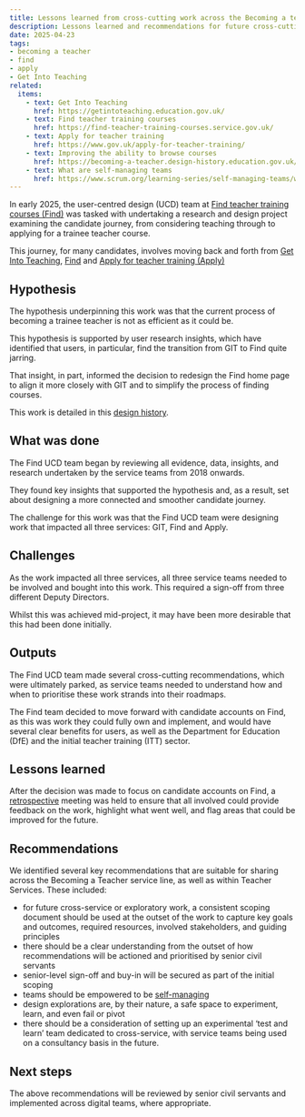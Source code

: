 ```yaml
---
title: Lessons learned from cross-cutting work across the Becoming a teacher service line
description: Lessons learned and recommendations for future cross-cutting work
date: 2025-04-23
tags:
- becoming a teacher
- find
- apply
- Get Into Teaching
related:
  items:
    - text: Get Into Teaching
      href: https://getintoteaching.education.gov.uk/
    - text: Find teacher training courses
      href: https://find-teacher-training-courses.service.gov.uk/
    - text: Apply for teacher training
      href: https://www.gov.uk/apply-for-teacher-training/
    - text: Improving the ability to browse courses
      href: https://becoming-a-teacher.design-history.education.gov.uk/find-teacher-training/improving-the-ability-to-browse-courses/
    - text: What are self-managing teams
      href: https://www.scrum.org/learning-series/self-managing-teams/what-are-self-managing-teams-
---
```


In early 2025, the user-centred design (UCD) team at [Find teacher training courses (Find)](https://find-teacher-training-courses.service.gov.uk/) was tasked with undertaking a research and design project examining the candidate journey, from considering teaching through to applying for a trainee teacher course.

This journey, for many candidates, involves moving back and forth from [Get Into Teaching](https://getintoteaching.education.gov.uk/), [Find](https://find-teacher-training-courses.service.gov.uk/) and [Apply for teacher training (Apply)](https://www.gov.uk/apply-for-teacher-training)

## Hypothesis

The hypothesis underpinning this work was that the current process of becoming a trainee teacher is not as efficient as it could be.

This hypothesis is supported by user research insights, which have identified that users, in particular, find the transition from GIT to Find quite jarring.

That insight, in part, informed the decision to redesign the Find home page to align it more closely with GIT and to simplify the process of finding courses.

This work is detailed in this [design history](/find-teacher-training/improving-the-ability-to-browse-courses/).

## What was done

The Find UCD team began by reviewing all evidence, data, insights, and research undertaken by the service teams from 2018 onwards.

They found key insights that supported the hypothesis and, as a result, set about designing a more connected and smoother candidate journey.

The challenge for this work was that the Find UCD team were designing work that impacted all three services: GIT, Find and Apply.

## Challenges

As the work impacted all three services, all three service teams needed to be involved and bought into this work. This required a sign-off from three different Deputy Directors.

Whilst this was achieved mid-project, it may have been more desirable that this had been done initially.

## Outputs

The Find UCD team made several cross-cutting recommendations, which were ultimately parked, as service teams needed to understand how and when to prioritise these work strands into their roadmaps.

The Find team decided to move forward with candidate accounts on Find, as this was work they could fully own and implement, and would have several clear benefits for users, as well as the Department for Education (DfE) and the initial teacher training (ITT) sector.

## Lessons learned

After the decision was made to focus on candidate accounts on Find, a [retrospective](https://www.gov.uk/service-manual/agile-delivery/agile-tools-techniques#retrospective-meetings) meeting was held to ensure that all involved could provide feedback on the work, highlight what went well, and flag areas that could be improved for the future.

## Recommendations

We identified several key recommendations that are suitable for sharing across the Becoming a Teacher service line, as well as within Teacher Services. These included:

- for future cross-service or exploratory work, a consistent scoping document should be used at the outset of the work to capture key goals and outcomes, required resources, involved stakeholders, and guiding principles
- there should be a clear understanding from the outset of how recommendations will be actioned and prioritised by senior civil servants
- senior-level sign-off and buy-in will be secured as part of the initial scoping
- teams should be empowered to be [self-managing](https://www.scrum.org/learning-series/self-managing-teams/what-are-self-managing-teams-)
- design explorations are, by their nature, a safe space to experiment, learn, and even fail or pivot
- there should be a consideration of setting up an experimental ‘test and learn’ team dedicated to cross-service, with service teams being used on a consultancy basis in the future.

## Next steps

The above recommendations will be reviewed by senior civil servants and implemented across digital teams, where appropriate.
